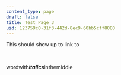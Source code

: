 ```yaml
---
content_type: page
draft: false
title: Test Page 3
uid: 123759c0-31f3-442d-8ec9-60bb5cff8080
---
```

This should show up to link to

 

wordwith***italics***inthemiddle